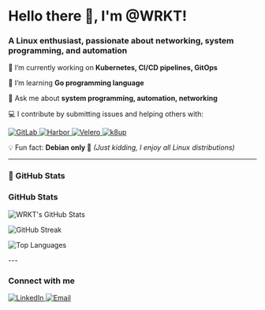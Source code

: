 <h1>Hello there 👋, I'm @WRKT!</h1>
<h3>A Linux enthusiast, passionate about networking, system programming, and automation</h3>

🔭 I’m currently working on **Kubernetes, CI/CD pipelines, GitOps**

🌱 I’m learning **Go programming language**

💬 Ask me about **system programming, automation, networking**

💻 I contribute by submitting issues and helping others with:
  <p>
    <a href="https://gitlab.com/gitlab-org/gitlab-foss">
      <img src="https://img.shields.io/badge/-GitLab-FC6D26?logo=gitlab&logoColor=fff" alt="GitLab"/>
    </a>
    <a href="https://github.com/goharbor/harbor">
      <img src="https://img.shields.io/badge/-Harbor-60B932?logo=harbor&logoColor=fff" alt="Harbor"/>
    </a>
    <a href="https://github.com/vmware-tanzu/velero">
      <img src="https://img.shields.io/badge/-Velero-3761A8?logo=velero&logoColor=fff" alt="Velero"/>
    </a>
    <a href="https://github.com/k8up-io/k8up">
      <img src="https://img.shields.io/badge/-k8up-0078D7?logo=kubernetes&logoColor=fff" alt="k8up"/>
    </a>
  </p>

💡 Fun fact: **Debian only 🐧** *(Just kidding, I enjoy all Linux distributions)*

---

<h3> 🌟 GitHub Stats</h3>

<h3>GitHub Stats</h3>
<p>
  <img src="https://github-readme-stats.vercel.app/api?username=WRKT&show_icons=true&theme=tokyonight" alt="WRKT's GitHub Stats" />
</p>
<p>
  <img src="https://github-readme-streak-stats.herokuapp.com/?user=WRKT&theme=tokyonight" alt="GitHub Streak" />
</p>
<p>
  <img src="https://github-readme-stats.vercel.app/api/top-langs/?username=WRKT&layout=compact&theme=tokyonight" alt="Top Languages" />
</p>
---

<h3>Connect with me</h3>
<p>
  <a href="https://linkedin.com/in/winness-r">
    <img src="https://img.shields.io/badge/-LinkedIn-0077B5?style=flat-square&logo=linkedin" alt="LinkedIn" />
  </a>
  <a href="mailto:winness.rakotozafy@outlook.fr">
    <img src="https://img.shields.io/badge/-Email-D14836?style=flat-square&logo=gmail&logoColor=white" alt="Email" />
  </a>
</p>
